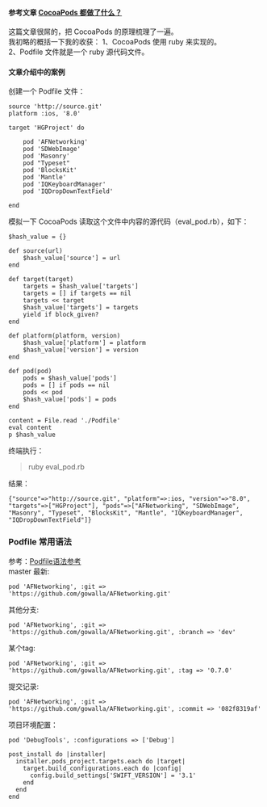 #### 参考文章 [CocoaPods 都做了什么？](https://www.jianshu.com/p/84936d9344ff)

这篇文章很屌的，把 CocoaPods 的原理梳理了一遍。  
我初略的概括一下我的收获：
1、CocoaPods 使用 ruby 来实现的。  
2、Podfile 文件就是一个 ruby 源代码文件。

#### 文章介绍中的案例
创建一个 Podfile 文件：
```
source 'http://source.git'
platform :ios, '8.0'

target 'HGProject' do

    pod 'AFNetworking'
    pod 'SDWebImage'
    pod 'Masonry'
    pod "Typeset"
    pod 'BlocksKit'
    pod 'Mantle'
    pod 'IQKeyboardManager'
    pod 'IQDropDownTextField'

end
```
模拟一下 CocoaPods 读取这个文件中内容的源代码（eval_pod.rb），如下：
```
$hash_value = {}

def source(url)
    $hash_value['source'] = url
end

def target(target)
    targets = $hash_value['targets']
    targets = [] if targets == nil
    targets << target
    $hash_value['targets'] = targets
    yield if block_given?
end

def platform(platform, version)
    $hash_value['platform'] = platform
    $hash_value['version'] = version
end

def pod(pod)
    pods = $hash_value['pods']
    pods = [] if pods == nil
    pods << pod
    $hash_value['pods'] = pods
end

content = File.read './Podfile'
eval content
p $hash_value
```


终端执行：
> ruby eval_pod.rb 

结果：
```
{"source"=>"http://source.git", "platform"=>:ios, "version"=>"8.0", "targets"=>["HGProject"], "pods"=>["AFNetworking", "SDWebImage", "Masonry", "Typeset", "BlocksKit", "Mantle", "IQKeyboardManager", "IQDropDownTextField"]}
```



### Podfile 常用语法

参考：[Podfile语法参考](https://www.jianshu.com/p/8af475c4f717)  
master 最新:  
```
pod 'AFNetworking', :git => 'https://github.com/gowalla/AFNetworking.git'
```

其他分支:  
```
pod 'AFNetworking', :git => 'https://github.com/gowalla/AFNetworking.git', :branch => 'dev'
```

某个tag:  
```
pod 'AFNetworking', :git => 'https://github.com/gowalla/AFNetworking.git', :tag => '0.7.0'
```


提交记录:  
```
pod 'AFNetworking', :git => 'https://github.com/gowalla/AFNetworking.git', :commit => '082f8319af'
```

项目环境配置：  
```
pod 'DebugTools', :configurations => ['Debug']
```


```
post_install do |installer|
  installer.pods_project.targets.each do |target|
    target.build_configurations.each do |config|
      config.build_settings['SWIFT_VERSION'] = '3.1'
    end
  end
end
```
